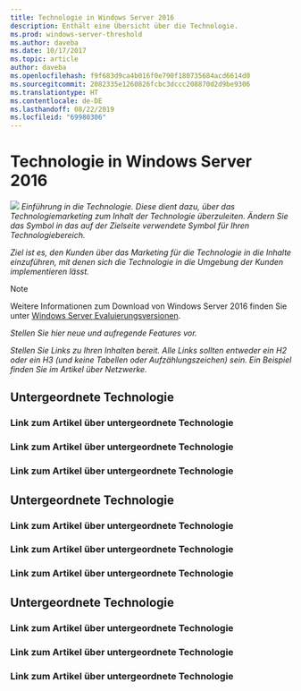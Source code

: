 ```yaml
---
title: Technologie in Windows Server 2016
description: Enthält eine Übersicht über die Technologie.
ms.prod: windows-server-threshold
ms.author: daveba
ms.date: 10/17/2017
ms.topic: article
author: daveba
ms.openlocfilehash: f9f683d9ca4b016f0e790f180735684acd6614d0
ms.sourcegitcommit: 2082335e1260826fcbc3dccc208870d2d9be9306
ms.translationtype: HT
ms.contentlocale: de-DE
ms.lasthandoff: 08/22/2019
ms.locfileid: "69980306"
---
```

# <a name="technology-in-windows-server-2016"></a>Technologie in Windows Server 2016 

<img src="media/6-networking.png" style='align:left'> *Einführung in die Technologie. Diese dient dazu, über das Technologiemarketing zum Inhalt der Technologie überzuleiten. Ändern Sie das Symbol in das auf der Zielseite verwendete Symbol für Ihren Technologiebereich.*

*Ziel ist es, den Kunden über das Marketing für die Technologie in die Inhalte einzuführen, mit denen sich die Technologie in die Umgebung der Kunden implementieren lässt.*



>[!Note]
> Weitere Informationen zum Download von Windows Server 2016 finden Sie unter [Windows Server Evaluierungsversionen](https://www.microsoft.com/evalcenter/evaluate-windows-server-2016).

*Stellen Sie hier neue und aufregende Features vor.*

*Stellen Sie Links zu Ihren Inhalten bereit. Alle Links sollten entweder ein H2 oder ein H3 (und keine Tabellen oder Aufzählungszeichen) sein. Ein Beispiel finden Sie im Artikel über Netzwerke.*
## <a name="sub-technology"></a>Untergeordnete Technologie

### <a name="link-to-article-about-sub-technology"></a>Link zum Artikel über untergeordnete Technologie

### <a name="link-to-article-about-sub-technology"></a>Link zum Artikel über untergeordnete Technologie

### <a name="link-to-article-about-sub-technology"></a>Link zum Artikel über untergeordnete Technologie

## <a name="sub-technology"></a>Untergeordnete Technologie

### <a name="link-to-article-about-sub-technology"></a>Link zum Artikel über untergeordnete Technologie

### <a name="link-to-article-about-sub-technology"></a>Link zum Artikel über untergeordnete Technologie

### <a name="link-to-article-about-sub-technology"></a>Link zum Artikel über untergeordnete Technologie
## <a name="sub-technology"></a>Untergeordnete Technologie

### <a name="link-to-article-about-sub-technology"></a>Link zum Artikel über untergeordnete Technologie

### <a name="link-to-article-about-sub-technology"></a>Link zum Artikel über untergeordnete Technologie

### <a name="link-to-article-about-sub-technology"></a>Link zum Artikel über untergeordnete Technologie
